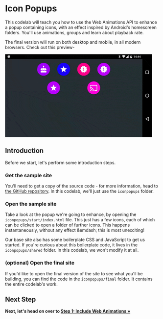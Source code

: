 # Icon Popups

This codelab will teach you how to use the Web Animations API to enhance a popup containing icons, with an effect inspired by Android's homescreen folders.
You'll use animations, groups and learn about playback rate.

The final version will run on both desktop and mobile, in all modern browsers. Check out this preview-

![Preview](resources/preview.gif)

## Introduction

Before we start, let's perform some introduction steps.

### Get the sample site

You'll need to get a copy of the source code - for more information, head to [the GitHub repository](https://github.com/web-animations/web-animations-codelabs). In this codelab, we'll just use the `iconpopups` folder.

### Open the sample site

Take a look at the popup we're going to enhance, by opening the `iconpopups/start/index.html` file. This just has a few icons, each of which can be clicked to open a folder of further icons. This happens instantaneously, without any effect &emdash; this is most unexciting!

Our base site also has some boilerplate CSS and JavaScript to get us started. If you're curious about this boilerplate code, it lives in the `iconpopups/shared` folder. In this codelab, we won't modify it at all.
  
### (optional) Open the final site

If you'd like to open the final version of the site to see what you'll be building, you can find the code in the `iconpopups/final` folder. It contains the entire codelab's work.

## Next Step

**Next, let's head on over to [Step 1: Include Web Animations &raquo;](step1.md)**
